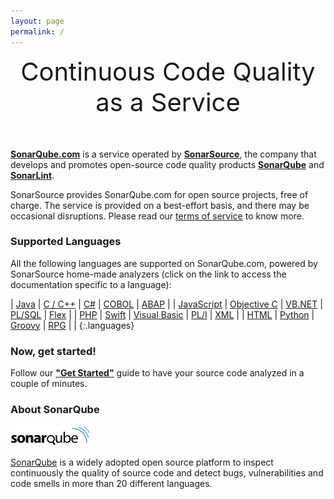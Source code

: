 ```yaml
---
layout: page
permalink: /
---
```

<div style="text-align: center; font-size: 40px; margin-bottom: 50px">
Continuous Code Quality as a Service
</div>

**[SonarQube.com](https://sonarqube.com)** is a service operated by **[SonarSource](http://www.sonarsource.com)**, the company that develops and promotes open-source code quality products **[SonarQube](http://www.sonarqube.org)** and **[SonarLint](http://www.sonarlint.org)**.

SonarSource provides SonarQube.com for open source projects, free of charge. The service is provided on a best-effort basis, and there may be occasional disruptions. Please read our [terms of service](Terms_of_service.pdf) to know more.


### Supported Languages

All the following languages are supported on SonarQube.com, powered by SonarSource home-made analyzers (click on the link to access the documentation specific to a language):

| [Java]        | [C / C++]       | [C#]             | [COBOL]     | [ABAP]   |
| [JavaScript]  | [Objective C]   | [VB.NET]         | [PL/SQL]    | [Flex]   |
| [PHP]         | [Swift]         | [Visual Basic]   | [PL/I]      | [XML]    |
| [HTML]        | [Python]        | [Groovy]         | [RPG]       |          |
{:.languages}


### Now, get started!

Follow our **["Get Started"](/get-started/)** guide to have your source code analyzed in a couple of minutes.


### About SonarQube

![SonarQube](/images/sonarqube_black_128px.png)

[SonarQube](http://www.sonarqube.org) is a widely adopted open source platform to inspect continuously the
quality of source code and detect bugs, vulnerabilities and code smells in more
than 20 different languages.

[Java]: http://redirect.sonarsource.com/plugins/java.html
[JavaScript]: http://redirect.sonarsource.com/plugins/javascript.html
[PHP]: http://redirect.sonarsource.com/plugins/php.html
[HTML]: http://redirect.sonarsource.com/plugins/web.html
[C / C++]: http://redirect.sonarsource.com/plugins/cpp.html
[Objective C]: http://redirect.sonarsource.com/plugins/objectivec.html
[Swift]: http://redirect.sonarsource.com/plugins/swift.html
[Python]: http://redirect.sonarsource.com/plugins/python.html
[C#]: http://redirect.sonarsource.com/plugins/csharp.html
[VB.NET]: http://redirect.sonarsource.com/plugins/vbnet.html
[Visual Basic]: http://redirect.sonarsource.com/plugins/vb.html
[Groovy]: http://redirect.sonarsource.com/plugins/groovy.html
[COBOL]: http://redirect.sonarsource.com/plugins/cobol.html
[PL/SQL]: http://redirect.sonarsource.com/plugins/plsql.html
[PL/I]: http://redirect.sonarsource.com/plugins/pli.html
[RPG]: http://redirect.sonarsource.com/plugins/rpg.html
[ABAP]: http://redirect.sonarsource.com/plugins/abap.html
[Flex]: http://redirect.sonarsource.com/plugins/flex.html
[XML]: http://redirect.sonarsource.com/plugins/xml.html
